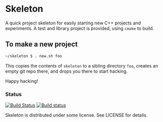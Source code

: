 # Skeleton

A quick project skeleton for easily starting new C++ projects and experiments. A test and library project is provided, using `cmake` to build.

## To make a new project

```bash
~/skeleton $ . new.sh foo
```

This copies the contents of `skeleton` to a sibling directory `foo`, creates an empty git repo there, and drops you there to start hacking.

Happy hacking!

### Status
[![Build Status](https://travis-ci.org/elbeno/skeleton.svg?branch=master)](https://travis-ci.org/elbeno/skeleton)
[![Build status](https://ci.appveyor.com/api/projects/status/7p8bv168t7nfil5v/branch/master?svg=true)](https://ci.appveyor.com/project/elbeno/skeleton/branch/master)

Skeleton is distributed under some license. See LICENSE for details.
